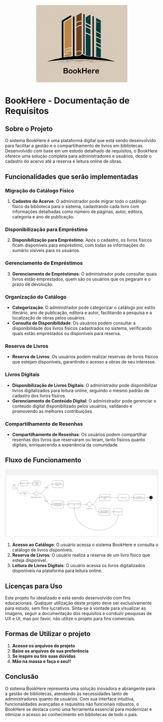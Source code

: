 <div align="center">
  <img src="https://github.com/bryansf94/Book-Here/blob/main/logo_com_fundo.jpg" alt=" " width="300">
</div>


# BookHere - Documentação de Requisitos

## Sobre o Projeto

O sistema BookHere é uma plataforma digital que está sendo desenvolvido para facilitar a gestão e o compartilhamento de livros em bibliotecas. Desenvolvido com base em um estudo detalhado de requisitos, o BookHere oferece uma solução completa para administradores e usuários, desde o cadastro do acervo até a reserva e leitura online de obras.

## Funcionalidades que serão implementadas

### Migração do Catálogo Físico

1. **Cadastro do Acervo**: O administrador pode migrar todo o catálogo físico da biblioteca para o sistema, cadastrando cada livro com informações detalhadas como número de páginas, autor, editora, categoria e ano de publicação.

### Disponibilização para Empréstimo

2. **Disponibilização para Empréstimo**: Após o cadastro, os livros físicos ficam disponíveis para empréstimo, com todas as informações do sumário visíveis para os usuários.

### Gerenciamento de Empréstimos

3. **Gerenciamento de Empréstimos**: O administrador pode consultar quais livros estão emprestados, quem são os usuários que os pegaram e o prazo de devolução.

### Organização do Catálogo

- **Categorização**: O administrador pode categorizar o catálogo por estilo literário, ano de publicação, editora e autor, facilitando a pesquisa e a localização de obras pelos usuários.
- **Consulta de Disponibilidade**: Os usuários podem consultar a disponibilidade dos livros físicos cadastrados no sistema, verificando quais estão emprestados ou disponíveis para reserva.

### Reserva de Livros

- **Reserva de Livros**: Os usuários podem realizar reservas de livros físicos que estejam disponíveis, garantindo o acesso a obras de seu interesse.

### Livros Digitais

- **Disponibilização de Livros Digitais**: O administrador pode disponibilizar livros digitalizados para leitura online, seguindo o mesmo padrão de cadastro dos livros físicos.
- **Gerenciamento de Conteúdo Digital**: O administrador pode gerenciar o conteúdo digital disponibilizado pelos usuários, validando e promovendo as melhores contribuições.

### Compartilhamento de Resenhas

- **Compartilhamento de Resenhas**: Os usuários podem compartilhar resenhas dos livros que reservaram ou leram, tanto físicos quanto digitais, enriquecendo a experiência da comunidade.

## Fluxo de Funcionamento

<div align="center">
  <img src="https://github.com/bryansf94/Book-Here/blob/main/01%20-%20Diagramas%20e%20Fluxogramas/Fluxogramas/Fluxograma%20Essencial%20-%20Bookhere(1).jpg" alt=" ">
</div>

1. **Acesso ao Catálogo**: O usuário acessa o sistema BookHere e consulta o catálogo de livros disponíveis.
2. **Reserva de Livros**: O usuário realiza a reserva de um livro físico que esteja disponível.
3. **Leitura de Livros Digitais**: O usuário acessa os livros digitalizados disponíveis na plataforma para leitura online.


## Licenças para Uso

Este projeto foi idealizado e está sendo desenvolvido com fins educacionais. Qualquer utilização deste projeto deve ser exclusivamente para estudo, sem fins lucrativos. Sinta-se à vontade para visualizar as imagens, seguir a documentação dos requisitos e conduzir pesquisas de UX e UI, mas por favor, não utilize o projeto para fins comerciais.

## Formas de Utilizar o projeto

1. **Acesse os arquivos do projeto**
2. **Baixe os arquivos de sua preferência**
3. **Se inspire ou tire suas dúvidas**
4. **Mão na massa e faça o seu!!**

## Conclusão

O sistema BookHere representa uma solução inovadora e abrangente para a gestão de bibliotecas, atendendo às necessidades tanto de administradores quanto de usuários. Com sua interface intuitiva, funcionalidades avançadas e requisitos não funcionais robustos, o BookHere se destaca como uma ferramenta essencial para modernizar e otimizar o acesso ao conhecimento em bibliotecas de todo o país.






